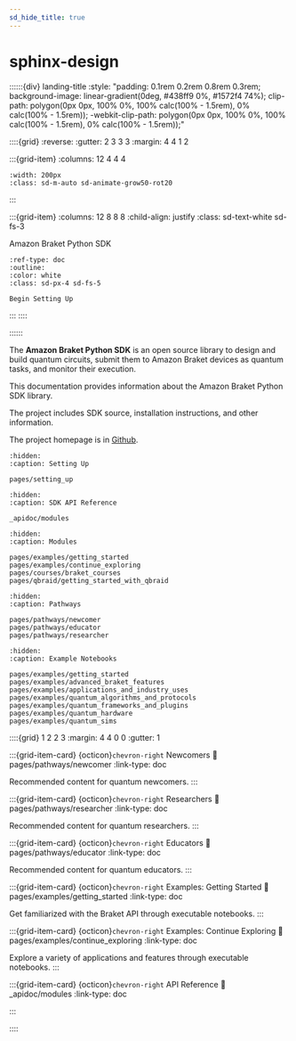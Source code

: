 ```yaml
---
sd_hide_title: true
---
```


# sphinx-design

::::::{div} landing-title
:style: "padding: 0.1rem 0.2rem 0.8rem 0.3rem; background-image: linear-gradient(0deg, #438ff9 0%, #1572f4 74%); clip-path: polygon(0px 0px, 100% 0%, 100% calc(100% - 1.5rem), 0% calc(100% - 1.5rem)); -webkit-clip-path: polygon(0px 0px, 100% 0%, 100% calc(100% - 1.5rem), 0% calc(100% - 1.5rem));"

::::{grid}
:reverse:
:gutter: 2 3 3 3
:margin: 4 4 1 2

:::{grid-item}
:columns: 12 4 4 4

```{image} ./_static/braket-avatar.png
:width: 200px
:class: sd-m-auto sd-animate-grow50-rot20
```
:::

:::{grid-item}
:columns: 12 8 8 8
:child-align: justify
:class: sd-text-white sd-fs-3

Amazon Braket Python SDK

```{button-ref} pages/setting_up
:ref-type: doc
:outline:
:color: white
:class: sd-px-4 sd-fs-5

Begin Setting Up
```

:::
::::

::::::

The **Amazon Braket Python SDK** is an open source library to design and build quantum circuits, submit them to Amazon Braket devices as quantum tasks, and monitor their execution.

This documentation provides information about the Amazon Braket Python SDK library. 

The project includes SDK source, installation instructions, and other information.

The project homepage is in [Github](https://github.com/aws/amazon-braket-sdk-python). 

```{toctree}
:hidden:
:caption: Setting Up

pages/setting_up
```

```{toctree}
:hidden:
:caption: SDK API Reference

_apidoc/modules
```

```{toctree}
:hidden:
:caption: Modules

pages/examples/getting_started
pages/examples/continue_exploring
pages/courses/braket_courses
pages/qbraid/getting_started_with_qbraid
```

```{toctree}
:hidden:
:caption: Pathways

pages/pathways/newcomer
pages/pathways/educator
pages/pathways/researcher
```

```{toctree}
:hidden:
:caption: Example Notebooks

pages/examples/getting_started
pages/examples/advanced_braket_features
pages/examples/applications_and_industry_uses
pages/examples/quantum_algorithms_and_protocols
pages/examples/quantum_frameworks_and_plugins
pages/examples/quantum_hardware
pages/examples/quantum_sims
```

::::{grid} 1 2 2 3
:margin: 4 4 0 0
:gutter: 1

:::{grid-item-card} {octicon}`chevron-right` Newcomers
:link: pages/pathways/newcomer
:link-type: doc

Recommended content for quantum newcomers.
:::

:::{grid-item-card} {octicon}`chevron-right` Researchers
:link: pages/pathways/researcher
:link-type: doc

Recommended content for quantum researchers.
:::

:::{grid-item-card} {octicon}`chevron-right` Educators
:link: pages/pathways/educator
:link-type: doc

Recommended content for quantum educators.
:::

:::{grid-item-card} {octicon}`chevron-right` Examples: Getting Started
:link: pages/examples/getting_started
:link-type: doc

Get familiarized with the Braket API through executable notebooks.
:::

:::{grid-item-card} {octicon}`chevron-right` Examples: Continue Exploring
:link: pages/examples/continue_exploring
:link-type: doc

Explore a variety of applications and features through executable notebooks.
:::

:::{grid-item-card} {octicon}`chevron-right` API Reference
:link: _apidoc/modules
:link-type: doc

:::

::::